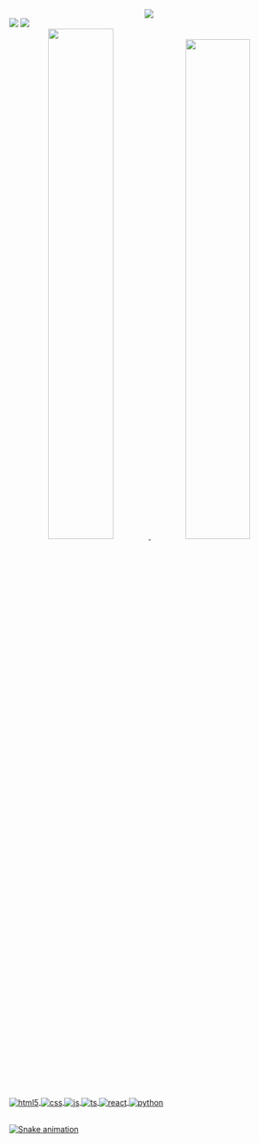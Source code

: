 ## 

<div>
    <div align="center">
<img  src="https://readme-typing-svg.herokuapp.com?color=ab3f99&size=22&center=true&multiline=true&width=570&height=60&lines=Bem+Vindo+ao+Meu+Github+❤;+Eu+Sou+Kamilla+Alves+;"/>
    </div>

<div> 
  <a href="https://www.linkedin.com/in/kamilla-a-950072160/" target="_blank"><img src="https://img.shields.io/badge/-LinkedIn-%230077B5?style=for-the-badge&logo=linkedin&logoColor=white" target="_blank"></a> 
  <a href = "mailto:kamilla.cdr@gmail.com"><img src="https://img.shields.io/badge/-Gmail-%23333?style=for-the-badge&logo=gmail&logoColor=white" target="_blank"></a>
  
 </div> 

<div align="center">
  <a href="https://github.com/kamillalves">
  <img width="48.50%" src="https://github-readme-stats.vercel.app/api?username=kamillalves&show_icons=true&theme=panda&include_all_commits=true&count_private=true"/>
  <img width="48%" src="https://github-readme-stats.vercel.app/api/top-langs/?username=kamillalves&layout=compact&langs_count=7&theme=panda"/>
</div>

##

<div style="display: inline_block">
  <img align="center" alt="html5" src="https://img.shields.io/badge/HTML5-E34F26?style=for-the-badge&logo=html5&logoColor=white" />
  <img align="center" alt="css" src="https://img.shields.io/badge/CSS3-1572B6?style=for-the-badge&logo=css3&logoColor=white" />
  <img align="center" alt="js" src="https://img.shields.io/badge/JavaScript-F7DF1E?style=for-the-badge&logo=javascript&logoColor=black" />
  <img align="center" alt="ts" src="https://img.shields.io/badge/TypeScript-007ACC?style=for-the-badge&logo=typescript&logoColor=white" />
  <img align="center" alt="react" src="https://img.shields.io/badge/React-20232A?style=for-the-badge&logo=react&logoColor=61DAFB" />
  <img align="center" alt="python" src="https://img.shields.io/badge/Python-3776AB?style=for-the-badge&logo=python&logoColor=white" />
</div><br/>
 
<div> 
  
   ![Snake animation](https://github.com/kamillalves/kamillalves/blob/output/github-contribution-grid-snake.svg)
  
 </div> 
